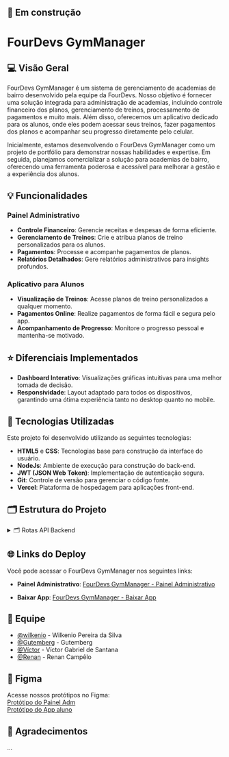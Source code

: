 ## 🚧 Em construção
# FourDevs GymManager

## 💻 Visão Geral
FourDevs GymManager é um sistema de gerenciamento de academias de bairro desenvolvido pela equipe da FourDevs. Nosso objetivo é fornecer uma solução integrada para administração de academias, incluindo controle financeiro dos planos, gerenciamento de treinos, processamento de pagamentos e muito mais. Além disso, oferecemos um aplicativo dedicado para os alunos, onde eles podem acessar seus treinos, fazer pagamentos dos planos e acompanhar seu progresso diretamente pelo celular.

Inicialmente, estamos desenvolvendo o FourDevs GymManager como um projeto de portfólio para demonstrar nossas habilidades e expertise. Em seguida, planejamos comercializar a solução para academias de bairro, oferecendo uma ferramenta poderosa e acessível para melhorar a gestão e a experiência dos alunos.

## 💡 Funcionalidades

### Painel Administrativo
- **Controle Financeiro**: Gerencie receitas e despesas de forma eficiente.
- **Gerenciamento de Treinos**: Crie e atribua planos de treino personalizados para os alunos.
- **Pagamentos**: Processe e acompanhe pagamentos de planos.
- **Relatórios Detalhados**: Gere relatórios administrativos para insights profundos.

### Aplicativo para Alunos
- **Visualização de Treinos**: Acesse planos de treino personalizados a qualquer momento.
- **Pagamentos Online**: Realize pagamentos de forma fácil e segura pelo app.
- **Acompanhamento de Progresso**: Monitore o progresso pessoal e mantenha-se motivado.

## ⭐ Diferenciais Implementados
- **Dashboard Interativo**: Visualizações gráficas intuitivas para uma melhor tomada de decisão.
- **Responsividade**: Layout adaptado para todos os dispositivos, garantindo uma ótima experiência tanto no desktop quanto no mobile.

## 🚀 Tecnologias Utilizadas
Este projeto foi desenvolvido utilizando as seguintes tecnologias:

- **HTML5** e **CSS**: Tecnologias base para construção da interface do usuário.
- **NodeJs**: Ambiente de execução para construção do back-end.
- **JWT (JSON Web Token)**: Implementação de autenticação segura.
- **Git**: Controle de versão para gerenciar o código fonte.
- **Vercel**: Plataforma de hospedagem para aplicações front-end.

## 🗂️ Estrutura do Projeto
<details>
<summary>🗂️ Rotas API Backend</summary>
<br>
A seguir poderá ser encontrado as rotas e seus respectivos endpoints/retornos.

<hr>
<details>
  <summary>Endpoint Dashboard</summary>
    <hr>

| routes | description  
|----------------------|-----------------------------------------------------
| <kbd>GET /dashboard | retorna as informações do dashboard [get details](#get-tasks-user)


<h3 id="post-login">REQUEST GET <kbd>/dashboard</kbd></h3>

**RESPONSE: <kbd>200 Ok</kbd>**

```json
{
	"conteudoJson": {
		"total_alunos": "6",
		"alunos_sem_plano_ativo": "0",
		"aniversariantes": []
	},
	"success": true
}
```
</details>

<hr>
<details>
  <summary>Endpoint Administradores</summary>
       <hr>

| routes | description  
|----------------------|-----------------------------------------------------
| <kbd>POST /adm</kbd> | registrar um novo administrador [post details](#post-user)
| <kbd>GET /adm | retornar todos os administradores [get details](#get-tasks-user)
| <kbd>GET /adm/:id | retornar um administrador específico por id [get details](#get-tasks-user)
| <kbd>PUT /adm/:id</kbd> | atualizar um administrador por id [update details](#put-user)
| <kbd>DELETE /adm/:id</kbd> | deletar um administrador por id [delete details](#delete-user)



<h3 id="post-login">REQUEST POST <kbd>/adm</kbd></h3>


```json
{
	"email": "personal@gmail.com",
	"nome": "Gutemberg",
	"senha": "adm12345",
	"cargo":  "personal",
	"id_academia": 1
}
```

**RESPONSE: <kbd>201 Ok</kbd>**

```json
{
	"conteudoJson": {
		"id_adm": 3,
		"email": "personal@gmail.com",
		"nome": "Gutemberg",
		"cargo": "personal",
		"id_academia": 1,
		"data_criacao": "11/07/2024 00:00:00",
		"data_atualizacao": "11/07/2024 09:24:48"
	},
	"success": true
}
```

<h3 id="post-login">REQUEST GET <kbd>/adm</kbd></h3>

**RESPONSE: <kbd>200 Ok</kbd>**

```json
{
	"conteudoJson": [
		{
			"id_adm": 1,
			"email": "dono@gmail.com",
			"nome": "Wilkenio",
			"cargo": "dono",
			"id_academia": 1,
			"data_criacao": "21/06/2024 21:00:00",
			"data_atualizacao": "22/06/2024 05:56:38"
		},
		{
			"id_adm": 3,
			"email": "recepcionista@gmail.com",
			"nome": "Jessica",
			"cargo": "recepcionista",
			"id_academia": 1,
			"data_criacao": "22/06/2024 21:00:00",
			"data_atualizacao": "25/06/2024 18:21:57"
		},
		{
			"id_adm": 2,
			"email": "personal@gmail.com",
			"nome": "Gutemberg",
			"cargo": "personal",
			"id_academia": 1,
			"data_criacao": "21/06/2024 21:00:00",
			"data_atualizacao": "25/06/2024 18:22:25"
		},
		{
			"id_adm": 9,
			"email": "test@gmail.com",
			"nome": "Jessica",
			"cargo": "personal",
			"id_academia": 1,
			"data_criacao": "27/06/2024 21:00:00",
			"data_atualizacao": "28/06/2024 08:09:34"
		}
	],
	"success": true
}
```

<h3 id="post-login">REQUEST GET BY ID <kbd>/adm/:id</kbd></h3>

**RESPONSE: <kbd>200 Ok</kbd>**

```json
{
	"conteudoJson": {
		"id_adm": 9,
		"email": "test@gmail.com",
		"nome": "Jessica",
		"cargo": "personal",
		"id_academia": 1,
		"data_criacao": "27/06/2024 21:00:00",
		"data_atualizacao": "28/06/2024 08:09:34"
	},
	"success": true
}
```

<h3 id="post-login">REQUEST PUT <kbd>/adm/:id</kbd></h3>


```json
{
	"email": "recepcionista@gmail.com",
	"senha": "adm12345",
	"nome": "Jessica",
	"cargo":  "recepcionista",
	"id_academia": 1
}
```

**RESPONSE: <kbd>200 Ok</kbd>**

```json
{
	"conteudoJson": {
		"id_adm": 3,
		"email": "recepcionista@gmail.com",
		"nome": "Jessica",
		"cargo": "recepcionista",
		"id_academia": 1,
		"data_criacao": "22/06/2024 21:00:00",
		"data_atualizacao": "28/06/2024 09:34:13"
	},
	"success": true
}
```

<h3 id="post-login">REQUEST DELETE <kbd>/adm/:id</kbd></h3>

**RESPONSE: <kbd>200 Ok</kbd>**

```json
{
	"conteudoJson": {
		"id_adm": 2,
		"email": "personal@gmail.com",
		"nome": "Gutemberg",
		"cargo": "personal",
		"id_academia": 1,
		"data_criacao": "22/06/2024 00:00:00",
		"data_atualizacao": "28/06/2024 11:57:16"
	},
	"success": true
}
```
</details>

<hr>
<details>
  <summary>Endpoint Alunos</summary>
      <hr>

| routes | description  
|----------------------|-----------------------------------------------------
| <kbd>POST /student</kbd> | registrar um novo aluno [post details](#post-user)
| <kbd>GET /student | retornar todos os alunos [get details](#get-tasks-user)
| <kbd>GET /student/:id | retornar um aluno específico por id [get details](#get-tasks-user)
| <kbd>PUT /student/:id</kbd> | atualizar um aluno por id [update details](#put-user)
| <kbd>DELETE /student/:id</kbd> | deletar um aluno por id [delete details](#delete-user)



<h3 id="post-login">REQUEST POST <kbd>/student</kbd></h3>


```json
{
	"nome": "finance",
	"email": "testfina22aa22nce@gmail.com",
	"nascimento": "2024-07-09",
	"telefone": "81995924486",
	"endereco": "Nova tiuma",
	"historico": "Vazio",
	"id_academia": 1,
	"id_treino": 19,
	"id_plano": 11
}
```

**RESPONSE: <kbd>201 Ok</kbd>**

```json
{
	"conteudoJson": {
		"id_aluno": 18,
		"nome": "finance",
		"email": "testfina22aa22nce@gmail.com",
		"nascimento": "09/07/2024 00:00:00",
		"telefone": "81995924486",
		"endereco": "Nova tiuma",
		"historico": "Vazio",
		"data_inicio_plano": "18/07/2024 00:00:00",
		"plano_ativo": true,
		"id_academia": 1,
		"id_treino": 19,
		"id_plano": 11,
		"data_criacao": "18/07/2024 00:00:00",
		"data_atualizacao": "18/07/2024 14:23:14"
	},
	"success": true
}
```

<h3 id="post-login">REQUEST GET <kbd>/student</kbd></h3>

**RESPONSE: <kbd>200 Ok</kbd>**

```json
{
	"conteudoJson": [
		{
			"id_aluno": 13,
			"nome": "Show",
			"email": "mario@gmail.com",
			"nascimento": "16/07/2024 00:00:00",
			"telefone": "454545",
			"endereco": "Tiúmaa",
			"historico": "sd",
			"data_inicio_plano": "17/07/2024 00:00:00",
			"plano_ativo": true,
			"id_academia": 1,
			"id_treino": 19,
			"id_plano": 6,
			"data_criacao": "15/07/2024 00:00:00",
			"data_atualizacao": "17/07/2024 12:07:31"
		},
		{
			"id_aluno": 14,
			"nome": "Teste de plano 2",
			"email": "test1e1@gmail.com",
			"nascimento": "18/07/2024 00:00:00",
			"telefone": "81995924486",
			"endereco": "Nova tiuma",
			"historico": "Vazio",
			"data_inicio_plano": "18/07/2024 00:00:00",
			"plano_ativo": true,
			"id_academia": 1,
			"id_treino": 19,
			"id_plano": 6,
			"data_criacao": "17/07/2024 00:00:00",
			"data_atualizacao": "18/07/2024 12:45:32"
		},
		{
			"id_aluno": 15,
			"nome": "finance",
			"email": "testfinance@gmail.com",
			"nascimento": "09/07/2024 00:00:00",
			"telefone": "81995924486",
			"endereco": "Nova tiuma",
			"historico": "Vazio",
			"data_inicio_plano": "18/07/2024 00:00:00",
			"plano_ativo": true,
			"id_academia": 1,
			"id_treino": 19,
			"id_plano": 11,
			"data_criacao": "18/07/2024 00:00:00",
			"data_atualizacao": "18/07/2024 14:20:16"
		},
		{
			"id_aluno": 16,
			"nome": "finance",
			"email": "testfina22nce@gmail.com",
			"nascimento": "09/07/2024 00:00:00",
			"telefone": "81995924486",
			"endereco": "Nova tiuma",
			"historico": "Vazio",
			"data_inicio_plano": "18/07/2024 00:00:00",
			"plano_ativo": true,
			"id_academia": 1,
			"id_treino": 19,
			"id_plano": 11,
			"data_criacao": "18/07/2024 00:00:00",
			"data_atualizacao": "18/07/2024 14:21:31"
		},
		{
			"id_aluno": 17,
			"nome": "finance",
			"email": "testfina2222nce@gmail.com",
			"nascimento": "09/07/2024 00:00:00",
			"telefone": "81995924486",
			"endereco": "Nova tiuma",
			"historico": "Vazio",
			"data_inicio_plano": "18/07/2024 00:00:00",
			"plano_ativo": true,
			"id_academia": 1,
			"id_treino": 19,
			"id_plano": 11,
			"data_criacao": "18/07/2024 00:00:00",
			"data_atualizacao": "18/07/2024 14:22:18"
		},
		{
			"id_aluno": 18,
			"nome": "finance",
			"email": "testfina22aa22nce@gmail.com",
			"nascimento": "09/07/2024 00:00:00",
			"telefone": "81995924486",
			"endereco": "Nova tiuma",
			"historico": "Vazio",
			"data_inicio_plano": "18/07/2024 00:00:00",
			"plano_ativo": true,
			"id_academia": 1,
			"id_treino": 19,
			"id_plano": 11,
			"data_criacao": "18/07/2024 00:00:00",
			"data_atualizacao": "18/07/2024 14:23:14"
		},
		{
			"id_aluno": 6,
			"nome": "Victor",
			"email": "test1ge1d@gmail.com",
			"nascimento": "17/07/2024 00:00:00",
			"telefone": "81995924486",
			"endereco": "Nova tiuma",
			"historico": "Vazio",
			"data_inicio_plano": "17/07/2024 00:00:00",
			"plano_ativo": true,
			"id_academia": 1,
			"id_treino": 19,
			"id_plano": 6,
			"data_criacao": "15/07/2024 00:00:00",
			"data_atualizacao": "17/07/2024 13:05:38"
		},
		{
			"id_aluno": 7,
			"nome": "Gutemberg",
			"email": "teste@gmail.com",
			"nascimento": "01/06/2005 00:00:00",
			"telefone": "81995924486",
			"endereco": "Nova tiuma",
			"historico": "Vazio",
			"data_inicio_plano": "15/07/2024 00:00:00",
			"plano_ativo": true,
			"id_academia": 1,
			"id_treino": 18,
			"id_plano": 6,
			"data_criacao": "15/07/2024 00:00:00",
			"data_atualizacao": "16/07/2024 14:07:02"
		},
		{
			"id_aluno": 10,
			"nome": "Wilkenio",
			"email": "sssss@gmail.com",
			"nascimento": "30/07/2024 00:00:00",
			"telefone": "8197105220",
			"endereco": "Melhor cidade",
			"historico": "sdsds",
			"data_inicio_plano": "15/07/2024 00:00:00",
			"plano_ativo": true,
			"id_academia": 1,
			"id_treino": 19,
			"id_plano": 11,
			"data_criacao": "15/07/2024 00:00:00",
			"data_atualizacao": "18/07/2024 12:36:19"
		}
	],
	"success": true
}
```

<h3 id="post-login">REQUEST GET BY ID <kbd>/student/:id</kbd></h3>

**RESPONSE: <kbd>200 Ok</kbd>**

```json
{
	"conteudoJson": {
		"id_aluno": 2,
		"nome": "Wilkenio",
		"email": "wilkenio123@gmail.com",
		"nascimento": "01/06/2005 00:00:00",
		"telefone": "81995924486",
		"endereco": "Paudalho",
		"historico": "Vazio",
		"id_academia": 1,
		"id_treino": 18,
		"id_plano": 14,
		"data_criacao": "03/07/2024 00:00:00",
		"data_atualizacao": "03/07/2024 20:00:33",
		"data_inicio_plano": "03/07/2024 00:00:00",
		"plano_ativo": false
	},
	"success": true
}
```

<h3 id="post-login">REQUEST PUT <kbd>/student/:id</kbd></h3>


```json
{
	"nome": "teste",
	"email": "test2e@gmail.com",
	"nascimento": "2005-06-01",
	"telefone": "81995924486",
	"endereco": "Nova tiuma",
	"historico": "Vazio",
	"id_academia": 1,
	"id_treino": 18,
	"id_plano": 6
}
```

**RESPONSE: <kbd>200 Ok</kbd>**

```json
{
	"conteudoJson": {
		"id_aluno": 18,
		"nome": "teste",
		"email": "test2e@gmail.com",
		"nascimento": "01/06/2005 00:00:00",
		"telefone": "81995924486",
		"endereco": "Nova tiuma",
		"historico": "Vazio",
		"data_inicio_plano": "18/07/2024 00:00:00",
		"plano_ativo": true,
		"id_academia": 1,
		"id_treino": 18,
		"id_plano": 6,
		"data_criacao": "18/07/2024 00:00:00",
		"data_atualizacao": "18/07/2024 14:24:38"
	},
	"success": true
}
```

<h3 id="post-login">REQUEST DELETE <kbd>/student/:id</kbd></h3>

**RESPONSE: <kbd>200 Ok</kbd>**

```json
{
	"conteudoJson": {
		"id_aluno": 18,
		"nome": "teste",
		"email": "test2e@gmail.com",
		"nascimento": "01/06/2005 00:00:00",
		"telefone": "81995924486",
		"endereco": "Nova tiuma",
		"historico": "Vazio",
		"data_inicio_plano": "18/07/2024 00:00:00",
		"plano_ativo": true,
		"id_academia": 1,
		"id_treino": 18,
		"id_plano": 6,
		"data_criacao": "18/07/2024 00:00:00",
		"data_atualizacao": "18/07/2024 14:24:38"
	},
	"success": true
}
```
</details>

<hr>
<details>
  <summary>Endpoint Planos</summary>
<hr>

| routes | description  
|----------------------|-----------------------------------------------------
| <kbd>POST /plan</kbd> | registrar um novo plano [post details](#post-user)
| <kbd>GET /plan | retornar todos os planos [get details](#get-tasks-user)
| <kbd>GET /plan/:id | retornar um plano específico por id [get details](#get-tasks-user)
| <kbd>PUT /plan/:id</kbd> | atualizar um plano por id [update details](#put-user)
| <kbd>DELETE /plan/:id</kbd> | deletar um plano por id [delete details](#delete-user)



<h3 id="post-login">REQUEST POST <kbd>/plan</kbd></h3>


```json
  {
	"tipo": "teste",
	"valor": 69.90,
	"dias_validade": 1,
	"id_academia": 1
  }
```

**RESPONSE: <kbd>201 Ok</kbd>**

```json
{
	"conteudoJson": {
		"id_plano": 3,
		"tipo": "teste",
		"valor": 69.9,
		"id_academia": 1,
		"dias_validade": 1,
		"data_criacao": "08/07/2024 21:00:00",
		"data_atualizacao": "09/07/2024 16:15:38"
	},
	"success": true
}
```

<h3 id="post-login">REQUEST GET <kbd>/plan</kbd></h3>

**RESPONSE: <kbd>200 Ok</kbd>**

```json
{
	"conteudoJson": [
		{
			"id_plano": 6,
			"tipo": "Plano Mensal",
			"valor": 70,
			"id_academia": 1,
			"dias_validade": 30,
			"data_criacao": "11/07/2024 00:00:00",
			"data_atualizacao": "13/07/2024 18:49:58",
			"quantidade_alunos": "4"
		},
		{
			"id_plano": 11,
			"tipo": "trimestral 2",
			"valor": 70,
			"id_academia": 1,
			"dias_validade": 90,
			"data_criacao": "13/07/2024 00:00:00",
			"data_atualizacao": "13/07/2024 20:19:03",
			"quantidade_alunos": "1"
		}
	],
	"success": true
}
```

<h3 id="post-login">REQUEST GET BY ID <kbd>/plan/:id</kbd></h3>

**RESPONSE: <kbd>200 Ok</kbd>**

```json
{
	"conteudoJson": {
		"id_plano": 11,
		"tipo": "trimestral 2",
		"valor": 70,
		"id_academia": 1,
		"dias_validade": 90,
		"data_criacao": "13/07/2024 00:00:00",
		"data_atualizacao": "19/07/2024 13:31:36"
	},
	"success": true
}
```

<h3 id="post-login">REQUEST PUT <kbd>/plan/:id</kbd></h3>


```json
  {
	"tipo": "trimestral",
	"valor": 189.90,
	"id_academia": 1,
	"dias_validade": 90
 }
```

**RESPONSE: <kbd>200 Ok</kbd>**

```json
{
	"conteudoJson": {
		"id_plano": 11,
		"tipo": "trimestral",
		"valor": 189.9,
		"id_academia": 1,
		"dias_validade": 90,
		"data_criacao": "13/07/2024 00:00:00",
		"data_atualizacao": "20/07/2024 14:08:10"
	},
	"success": true
}
```

<h3 id="post-login">REQUEST DELETE <kbd>/plan/:id</kbd></h3>

**RESPONSE: <kbd>200 Ok</kbd>**

```json
{
	"conteudoJson": {
		"id_plano": 11,
		"tipo": "trimestral",
		"valor": 189.9,
		"id_academia": 1,
		"dias_validade": 90,
		"data_criacao": "13/07/2024 00:00:00",
		"data_atualizacao": "20/07/2024 14:08:10"
	},
	"success": true
}
```

</details>

<hr>
<details>
  <summary>Endpoint Avisos</summary>
    <hr>

| routes | description  
|----------------------|-----------------------------------------------------
| <kbd>POST /notice</kbd> | registrar um novo aviso [post details](#post-user)
| <kbd>GET /notice | retornar todos os avisos [get details](#get-tasks-user)
| <kbd>GET /notice/:id | retornar um aviso específico por id [get details](#get-tasks-user)
| <kbd>PUT /notice/:id</kbd> | atualizar um aviso por id [update details](#put-user)
| <kbd>DELETE /notice/:id</kbd> | deletar um aviso por id [delete details](#delete-user)



<h3 id="post-login">REQUEST POST <kbd>/notice</kbd></h3>


```json
{
	"titulo": "Carnaval 8",
	"descricao": "Funcionamento das 9:00 as 11:30",
	"data_expiracao": "2024-06-22T12:03:30",
	"id_academia": 1
}
```

**RESPONSE: <kbd>201 Ok</kbd>**

```json
{
	"conteudoJson": {
		"id_aviso": 60,
		"titulo": "Carnaval 8",
		"descricao": "Funcionamento das 9:00 as 11:30",
		"id_academia": 1,
		"data_criacao": "23/06/2024 00:00:00",
		"data_atualizacao": "23/06/2024 10:11:53",
		"data_expiracao": "22/06/2024 12:03:30"
	},
	"success": true
}
```

<h3 id="post-login">REQUEST GET <kbd>/notice</kbd></h3>

**RESPONSE: <kbd>200 Ok</kbd>**

```json
{
	"conteudoJson": [
		{
			"id_aviso": 7,
			"titulo": "Promoção no plano Trimestral !",
			"descricao": "Testd",
			"id_academia": 1,
			"gif_url": null,
			"data_criacao": "14/07/2024 00:00:00",
			"data_atualizacao": "20/07/2024 13:24:34",
			"data_expiracao": "14/07/2024 21:01:22"
		},
		{
			"id_aviso": 6,
			"titulo": "Carnaval na Soares FIT",
			"descricao": "Acompanhe conosco a semana de carnaval com eventos especiais",
			"id_academia": 1,
			"gif_url": null,
			"data_criacao": "13/07/2024 00:00:00",
			"data_atualizacao": "20/07/2024 13:26:19",
			"data_expiracao": "16/07/2024 18:46:35"
		},
		{
			"id_aviso": 10,
			"titulo": "Teste de exclusão",
			"descricao": "será que vai sumir ?",
			"id_academia": 1,
			"gif_url": null,
			"data_criacao": "20/07/2024 00:00:00",
			"data_atualizacao": "20/07/2024 13:29:24",
			"data_expiracao": "21/07/2024 13:23:45"
		}
	],
	"success": true
}
```

<h3 id="post-login">REQUEST GET BY ID <kbd>/notice/:id</kbd></h3>

**RESPONSE: <kbd>200 Ok</kbd>**

```json
{
	"conteudoJson": {
		"id_aviso": 7,
		"titulo": "Promoção no plano Trimestral !",
		"descricao": "Testd",
		"id_academia": 1,
		"gif_url": null,
		"data_criacao": "14/07/2024 00:00:00",
		"data_atualizacao": "20/07/2024 13:24:34",
		"data_expiracao": "14/07/2024 21:01:22"
	},
	"success": true
}
```

<h3 id="post-login">REQUEST PUT <kbd>/notice/:id</kbd></h3>


```json
{
	"titulo": "Carnaval São joão",
	"descricao": "Funcionamento das 9:00 as 11:30",
	"data_expiracao": "2024-06-22T12:03:30",
	"id_academia": 1
}
```

**RESPONSE: <kbd>200 Ok</kbd>**

```json
{
	"conteudoJson": {
		"id_aviso": 58,
		"titulo": "Carnaval São joão",
		"descricao": "Funcionamento das 9:00 as 11:30",
		"id_academia": 1,
		"data_criacao": "22/06/2024 00:00:00",
		"data_atualizacao": "22/06/2024 12:18:15",
		"data_expiracao": "22/06/2024 12:03:30"
	},
	"success": true
}
```

<h3 id="post-login">REQUEST DELETE <kbd>/notice/:id</kbd></h3>

**RESPONSE: <kbd>200 Ok</kbd>**

```json
{
	"conteudoJson": {
		"id_aviso": 57,
		"titulo": "Carnaval 8",
		"descricao": "Funcionamento das 9:00 as 11:30",
		"id_academia": 1,
		"data_criacao": "22/06/2024 00:00:00",
		"data_atualizacao": "22/06/2024 12:16:30",
		"data_expiracao": "22/06/2024 12:03:30"
	},
	"success": true
}
```
</details>

<hr>
<details>
  <summary>Endpoint Exercícios</summary>
  <hr>

| routes | description  
|----------------------|-----------------------------------------------------
| <kbd>POST /exercise</kbd> | registrar um novo exercício [post details](#post-user)
| <kbd>GET /exercise | retornar todos os exercícios [get details](#get-tasks-user)
| <kbd>GET /exercise/:id | retornar um exercício específico por id [get details](#get-tasks-user)
| <kbd>PUT /exercise/:id</kbd> | atualizar um exercício por id [update details](#put-user)
| <kbd>DELETE /exercise/:id</kbd> | deletar um exercício por id [delete details](#delete-user)



<h3 id="post-login">REQUEST POST <kbd>/exercise</kbd></h3>


```json
  {
	"nome": "dd22ddd",
	"descricao": "dd 222ombro",
	"id_administrador": "2",
	"gif_url": "/imagens/ombro.jpg"
 }
```

**RESPONSE: <kbd>201 Ok</kbd>**

```json
{
	"conteudoJson": {
		"id_exercicio": 13,
		"nome": "dd22ddd",
		"descricao": "dd 222ombro",
		"id_administrador": 2,
		"gif_url": "/imagens/ombro.jpg",
		"data_criacao": "10/07/2024 00:00:00",
		"data_atualizacao": "10/07/2024 17:24:10"
	},
	"success": true
}
```

<h3 id="post-login">REQUEST GET <kbd>/exercise</kbd></h3>

**RESPONSE: <kbd>200 Ok</kbd>**

```json
{
	"conteudoJson": [
		{
			"id_exercicio": 9,
			"nome": "Extensora",
			"descricao": "Treino de perna",
			"id_administrador": 2,
			"gif_url": "/imagens/extensora.jpg",
			"data_criacao": "10/07/2024 00:00:00",
			"data_atualizacao": "10/07/2024 17:19:12"
		},
		{
			"id_exercicio": 10,
			"nome": "Ombro",
			"descricao": "Treino de ombro",
			"id_administrador": 2,
			"gif_url": "/imagens/ombro.jpg",
			"data_criacao": "10/07/2024 00:00:00",
			"data_atualizacao": "10/07/2024 17:20:11"
		},
		{
			"id_exercicio": 12,
			"nome": "ddd",
			"descricao": "dd ombro",
			"id_administrador": 2,
			"gif_url": "/imagens/ombro.jpg",
			"data_criacao": "10/07/2024 00:00:00",
			"data_atualizacao": "10/07/2024 17:23:01"
		}
	],
	"success": true
}
```

<h3 id="post-login">REQUEST GET BY ID <kbd>/exercise/:id</kbd></h3>

**RESPONSE: <kbd>200 Ok</kbd>**

```json
{
	"conteudoJson": {
		"id_exercicio": 3,
		"nome": "Extensora",
		"descricao": "Treino de Perna",
		"id_administrador": 1,
		"gif_url": "https://media.tenor.com/bqKtsSuqilQAAAAM/gym.gif",
		"data_criacao": "08/07/2024 00:00:00",
		"data_atualizacao": "18/07/2024 21:39:52"
	},
	"success": true
}
```

<h3 id="post-login">REQUEST PUT <kbd>/exercise/:id</kbd></h3>


```json
{
	"nome": "Extensora",
	"descricao": "Treino de Perna",
	"id_administrador": 1,
	"gif_url": "https://media.tenor.com/bqKtsSuqilQAAAAM/gym.gif"
}
```

**RESPONSE: <kbd>200 Ok</kbd>**

```json
{
	"conteudoJson": {
		"id_exercicio": 3,
		"nome": "Extensora",
		"descricao": "Treino de Perna",
		"id_administrador": 1,
		"gif_url": "https://media.tenor.com/bqKtsSuqilQAAAAM/gym.gif",
		"data_criacao": "08/07/2024 00:00:00",
		"data_atualizacao": "20/07/2024 14:19:42"
	},
	"success": true
}
```

<h3 id="post-login">REQUEST DELETE <kbd>/exercise/:id</kbd></h3>

**RESPONSE: <kbd>200 Ok</kbd>**

```json
{
	"conteudoJson": {
		"id_exercicio": 12,
		"nome": "ddd",
		"descricao": "dd ombro",
		"id_administrador": 2,
		"gif_url": "/imagens/ombro.jpg",
		"data_criacao": "10/07/2024 00:00:00",
		"data_atualizacao": "10/07/2024 17:23:01"
	},
	"success": true
}
```

</details>

<hr>
<details>
  <summary>Endpoint Treinos</summary>
         <hr>

| routes | description  
|----------------------|-----------------------------------------------------
| <kbd>POST /training</kbd> | registrar um novo treino [post details](#post-user)
| <kbd>GET /training | retornar todos os treinos [get details](#get-tasks-user)
| <kbd>GET /training/:id | retornar um treino específico por id [get details](#get-tasks-user)
| <kbd>PUT /training/:id</kbd> | atualizar um treino por id [update details](#put-user)
| <kbd>DELETE /training/:id</kbd> | deletar um treino por id [delete details](#delete-user)



<h3 id="post-login">REQUEST POST <kbd>/training</kbd></h3>


```json
{
  "nome": "Treino 8",
  "descricao": "Treino de braço",
  "id_administrador": 1,
  "dias": [
    {
      "id_dia": 1,
      "exercicios": [
        { "id_exercicio": 1, "repeticoes": 10, "series": 3 },
        { "id_exercicio": 2, "repeticoes": 12, "series": 4 },
        { "id_exercicio": 3, "repeticoes": 8, "series": 3 }
      ]
    },
    {
      "id_dia": 2,
      "exercicios": [
        { "id_exercicio": 9, "repeticoes": 15, "series": 3 },
        { "id_exercicio": 2, "repeticoes": 12, "series": 4 },
        { "id_exercicio": 3, "repeticoes": 10, "series": 3 }
      ]
    }
  ]
}

```

**RESPONSE: <kbd>201 Ok</kbd>**

```json
{
	"conteudoJson": {
		"treino": {
			"id_treino": 13,
			"nome": "Treino 8",
			"descricao": "Treino de braço",
			"id_administrador": 1,
			"data_criacao": "29/06/2024 21:00:00",
			"data_atualizacao": "30/06/2024 04:20:15"
		},
		"dias": [
			{
				"id_dia": 1,
				"exercicios": [
					{
						"id_exercicio": 1,
						"repeticoes": 10,
						"series": 3
					},
					{
						"id_exercicio": 2,
						"repeticoes": 12,
						"series": 4
					},
					{
						"id_exercicio": 3,
						"repeticoes": 8,
						"series": 3
					}
				]
			},
			{
				"id_dia": 2,
				"exercicios": [
					{
						"id_exercicio": 9,
						"repeticoes": 15,
						"series": 3
					},
					{
						"id_exercicio": 2,
						"repeticoes": 12,
						"series": 4
					},
					{
						"id_exercicio": 3,
						"repeticoes": 10,
						"series": 3
					}
				]
			}
		]
	},
	"success": true
}
```

<h3 id="post-login">REQUEST GET <kbd>/training</kbd></h3>

**RESPONSE: <kbd>200 Ok</kbd>**

```json
{
	"conteudoJson": [
		{
			"id_treino": 19,
			"nome": "Treino guto",
			"descricao": "Treino de braço",
			"id_administrador": 1,
			"data_criacao": "11/07/2024 00:00:00",
			"data_atualizacao": "12/07/2024 08:12:06"
		},
		{
			"id_treino": 20,
			"nome": "Treino teste 2",
			"descricao": "df",
			"id_administrador": 1,
			"data_criacao": "12/07/2024 00:00:00",
			"data_atualizacao": "12/07/2024 08:15:30"
		},
		{
			"id_treino": 18,
			"nome": "Treino teste",
			"descricao": "df",
			"id_administrador": 1,
			"data_criacao": "11/07/2024 00:00:00",
			"data_atualizacao": "12/07/2024 20:22:14"
		}
	],
	"success": true
}
```

<h3 id="post-login">REQUEST GET BY ID <kbd>/training/:id</kbd></h3>

**RESPONSE: <kbd>200 Ok</kbd>**

```json
{
	"conteudoJson": {
		"treino": {
			"id_treino": 19,
			"nome": "Treino guto",
			"descricao": "Treino de braço",
			"id_administrador": 1,
			"data_criacao": "2024-07-11T00:00:00.000Z",
			"data_atualizacao": "2024-07-12T11:12:06.226Z"
		},
		"dias": [
			{
				"id_dia": 1,
				"dia_nome": "Dia 1",
				"exercicios": [
					{
						"id_exercicio": 1,
						"exercicio_nome": "Barra Fixa",
						"gif_url": "https://www.hipertrofia.org/blog/wp-content/uploads/2023/08/barra-fixa-negativa.gif",
						"repeticoes": 10,
						"series": 3
					},
					{
						"id_exercicio": 3,
						"exercicio_nome": "Extensora",
						"gif_url": "https://media.tenor.com/bqKtsSuqilQAAAAM/gym.gif",
						"repeticoes": 50,
						"series": 3
					},
					{
						"id_exercicio": 2,
						"exercicio_nome": "Abdominal Supra",
						"gif_url": "https://www.mundoboaforma.com.br/wp-content/uploads/2023/02/47271301-abdominal-supra.gif",
						"repeticoes": 12,
						"series": 4
					}
				]
			},
			{
				"id_dia": 2,
				"dia_nome": "Dia 2",
				"exercicios": [
					{
						"id_exercicio": 1,
						"exercicio_nome": "Barra Fixa",
						"gif_url": "https://www.hipertrofia.org/blog/wp-content/uploads/2023/08/barra-fixa-negativa.gif",
						"repeticoes": 15,
						"series": 3
					},
					{
						"id_exercicio": 3,
						"exercicio_nome": "Extensora",
						"gif_url": "https://media.tenor.com/bqKtsSuqilQAAAAM/gym.gif",
						"repeticoes": 12,
						"series": 3
					},
					{
						"id_exercicio": 2,
						"exercicio_nome": "Abdominal Supra",
						"gif_url": "https://www.mundoboaforma.com.br/wp-content/uploads/2023/02/47271301-abdominal-supra.gif",
						"repeticoes": 12,
						"series": 4
					},
					{
						"id_exercicio": 4,
						"exercicio_nome": "Supino Reto",
						"gif_url": "https://www.hipertrofia.org/blog/wp-content/uploads/2023/09/smith-bench-press.gif",
						"repeticoes": 105,
						"series": 3
					}
				]
			},
			{
				"id_dia": 3,
				"dia_nome": "Dia 3",
				"exercicios": [
					{
						"id_exercicio": 3,
						"exercicio_nome": "Extensora",
						"gif_url": "https://media.tenor.com/bqKtsSuqilQAAAAM/gym.gif",
						"repeticoes": 12,
						"series": 3
					},
					{
						"id_exercicio": 2,
						"exercicio_nome": "Abdominal Supra",
						"gif_url": "https://www.mundoboaforma.com.br/wp-content/uploads/2023/02/47271301-abdominal-supra.gif",
						"repeticoes": 12,
						"series": 3
					}
				]
			}
		]
	},
	"success": true
}
```

<h3 id="post-login">REQUEST PUT <kbd>/training/:id</kbd></h3>


```json
{
  "nome": "Treino 4",
  "descricao": "Treino de braço",
  "id_administrador": 1,
  "dias": [
    {
      "id_dia": 1,
      "exercicios": [
        { "id_exercicio": 1, "repeticoes": 10, "series": 3 },
        { "id_exercicio": 2, "repeticoes": 12, "series": 4 },
        { "id_exercicio": 3, "repeticoes": 50, "series": 3 }
      ]
    },
    {
      "id_dia": 2,
      "exercicios": [
        { "id_exercicio": 1, "repeticoes": 15, "series": 3 },
        { "id_exercicio": 2, "repeticoes": 12, "series": 4 },
        { "id_exercicio": 3, "repeticoes": 100, "series": 3 }
      ]
    }
  ]
}

```

**RESPONSE: <kbd>200 Ok</kbd>**

```json
{
	"conteudoJson": {
		"treino": {
			"id_treino": 8,
			"nome": "Treino 4",
			"descricao": "Treino de braço",
			"id_administrador": 1,
			"data_criacao": "23/06/2024 00:00:00",
			"data_atualizacao": "23/06/2024 14:37:55"
		},
		"dias": [
			{
				"id_dia": 1,
				"dia_nome": "Dia 1",
				"exercicios": [
					{
						"id_exercicio": 2,
						"exercicio_nome": "Legpress",
						"repeticoes": 12,
						"series": 4
					},
					{
						"id_exercicio": 1,
						"exercicio_nome": "Remador",
						"repeticoes": 10,
						"series": 3
					},
					{
						"id_exercicio": 3,
						"exercicio_nome": "Abdominal",
						"repeticoes": 50,
						"series": 3
					}
				]
			},
			{
				"id_dia": 2,
				"dia_nome": "Dia 2",
				"exercicios": [
					{
						"id_exercicio": 2,
						"exercicio_nome": "Legpress",
						"repeticoes": 12,
						"series": 4
					},
					{
						"id_exercicio": 1,
						"exercicio_nome": "Remador",
						"repeticoes": 15,
						"series": 3
					},
					{
						"id_exercicio": 3,
						"exercicio_nome": "Abdominal",
						"repeticoes": 100,
						"series": 3
					}
				]
			}
		]
	},
	"success": true
}
```

<h3 id="post-login">REQUEST DELETE <kbd>/training/:id</kbd></h3>

**RESPONSE: <kbd>200 Ok</kbd>**

```json
{
	"conteudoJson": {
		"id_treino": 21,
		"nome": "Treino 8tsdsds",
		"descricao": "Treino de braço",
		"id_administrador": 1,
		"data_criacao": "20/07/2024 00:00:00",
		"data_atualizacao": "20/07/2024 14:58:37"
	},
	"success": true
}
```
</details>

<hr>
<details>
  <summary>Endpoint Academias</summary>
    <hr>

| routes | description  
|----------------------|-----------------------------------------------------
| <kbd>POST /gym</kbd> | registrar uma nova academia [post details](#post-user)
| <kbd>GET /gym | retornar todas as academias [get details](#get-tasks-user)
| <kbd>GET /gym/:id | retornar uma academia específico por id [get details](#get-tasks-user)
| <kbd>PUT /gym/:id</kbd> | atualizar uma academia por id [update details](#put-user)
| <kbd>DELETE /gym/:id</kbd> | deletar uma academia por id [delete details](#delete-user)



<h3 id="post-login">REQUEST POST <kbd>/gym</kbd></h3>


```json
{
	"nome": "Soares FIT",
	"endereco": "Paudalho"
}
```

**RESPONSE: <kbd>201 Ok</kbd>**

```json
{
	"conteudoJson": {
		"id_academia": 2,
		"nome": "Academia X",
		"endereco": "Paudalho",
		"data_criacao": "2024-07-20T00:00:00.000Z",
		"data_atualizacao": "2024-07-20T17:33:25.606Z"
	},
	"success": true
}
```

<h3 id="post-login">REQUEST GET <kbd>/gym</kbd></h3>

**RESPONSE: <kbd>200 Ok</kbd>**

```json
{
	"conteudoJson": [
		{
			"id_academia": 1,
			"nome": "Soares FIT",
			"endereco": "Paudalho",
			"data_criacao": "2024-07-08T00:00:00.000Z",
			"data_atualizacao": "2024-07-08T17:44:38.795Z"
		},
		{
			"id_academia": 2,
			"nome": "Academia X",
			"endereco": "Paudalho",
			"data_criacao": "2024-07-20T00:00:00.000Z",
			"data_atualizacao": "2024-07-20T17:33:25.606Z"
		}
	],
	"success": true
}
```

<h3 id="post-login">REQUEST GET BY ID <kbd>/gym/:id</kbd></h3>

**RESPONSE: <kbd>200 Ok</kbd>**

```json
{
	"conteudoJson": [
		{
			"id_academia": 2,
			"nome": "Academia X",
			"endereco": "Paudalho",
			"data_criacao": "2024-07-20T00:00:00.000Z",
			"data_atualizacao": "2024-07-20T17:33:25.606Z"
		}
	],
	"success": true
}
```

<h3 id="post-login">REQUEST PUT <kbd>/gym/:id</kbd></h3>


```json
{
	"nome": "Soares Fit",
	"endereco": "Paudalho"
}
```

**RESPONSE: <kbd>200 Ok</kbd>**

```json
{
	"conteudoJson": {
		"id_academia": 1,
		"nome": "Soares Fit",
		"endereco": "Paudalho"
	},
	"success": true
}
```

<h3 id="post-login">REQUEST DELETE <kbd>/gym/:id</kbd></h3>

**RESPONSE: <kbd>200 Ok</kbd>**

```json
{
	"conteudoJson": [
		{
			"id_academia": 3,
			"nome": "olaa",
			"endereco": "ola"
		}
	],
	"success": true
}
```
</details>

<hr>
<details>
  <summary>Endpoint Avaliações</summary>
     <hr>

| routes | description  
|----------------------|-----------------------------------------------------
| <kbd>POST /evaluation</kbd> | registrar uma nova avaliação [post details](#post-user)
| <kbd>GET /evaluation | retornar todas as avaliações [get details](#get-tasks-user)
| <kbd>GET /evaluation/:id | retornar uma avaliação específica por id [get details](#get-tasks-user)
| <kbd>PUT /evaluation/:id</kbd> | atualizar uma avaliação por id [update details](#put-user)
| <kbd>DELETE /evaluation/:id</kbd> | deletar uma avaliação por id [delete details](#delete-user)



<h3 id="post-login">REQUEST POST <kbd>/evaluation</kbd></h3>


```json
{
  "braco_direito_contraido": 35.5,
  "braco_direito_relaxado": 32.0,
  "braco_esquerdo_contraido": 34.8,
  "braco_esquerdo_relaxado": 31.5,
  "agua_corporal": 60.2,
  "torax": 100.5,
  "altura": 175,
  "peso": 70.5,
  "gordura_visceral": 10,
  "massa_ossea": 3.5,
  "cintura": 80,
  "abdomen": 85,
  "quadril": 95,
  "coxa_direita": 60,
  "coxa_esquerda": 59.5,
  "antebraco_direito": 28,
  "panturrilha_direita": 40,
  "panturrilha_esquerda": 39.5,
  "antebraco_esquerdo": 27.5,
	"obj": "Emagrecer",
	"idadeMeta": 189.0,
	"rcq": 57.0,
	"tmb": 17,
  "id_administrador": 1,
  "id_aluno": 7
}
```

**RESPONSE: <kbd>201 Ok</kbd>**

```json
{
	"conteudoJson": {
		"id_avaliacao": 3,
		"braco_direito_contraido": 35.5,
		"braco_direito_relaxado": 32,
		"braco_esquerdo_contraido": 34.8,
		"braco_esquerdo_relaxado": 31.5,
		"agua_corporal": 60.2,
		"torax": 100.5,
		"altura": 175,
		"peso": 70.5,
		"gordura_visceral": 10,
		"massa_ossea": 3.5,
		"cintura": 80,
		"abdomen": 85,
		"quadril": 95,
		"coxa_esquerda": 59.5,
		"coxa_direita": 60,
		"antebraco_direito": 28,
		"panturrilha_esquerda": 39.5,
		"panturrilha_direita": 40,
		"antebraco_esquerdo": 27.5,
		"id_administrador": 1,
		"id_aluno": 7,
		"data_criacao": "24/06/2024 00:00:00",
		"data_atualizacao": "24/06/2024 13:16:34"
	},
	"success": true
}
```

<h3 id="post-login">REQUEST GET <kbd>/evaluation</kbd></h3>

**RESPONSE: <kbd>200 Ok</kbd>**

```json
{
	"conteudoJson": [
		{
			"id_avaliacao": 2,
			"braco_direito_contraido": 35.5,
			"braco_direito_relaxado": 32,
			"braco_esquerdo_contraido": 34.8,
			"braco_esquerdo_relaxado": 31.5,
			"agua_corporal": 60.2,
			"torax": 100.5,
			"altura": 175,
			"peso": 70.5,
			"gordura_visceral": 10,
			"massa_ossea": 3.5,
			"cintura": 80,
			"abdomen": 85,
			"quadril": 95,
			"coxa_esquerda": 59.5,
			"coxa_direita": 60,
			"antebraco_direito": 28,
			"panturrilha_esquerda": 39.5,
			"panturrilha_direita": 40,
			"antebraco_esquerdo": 27.5,
			"id_administrador": 1,
			"id_aluno": 7,
			"data_criacao": "16/07/2024 00:00:00",
			"data_atualizacao": "16/07/2024 20:06:36",
			"obj": "Emagrecer",
			"idademeta": 189,
			"rcq": 57,
			"tmb": 17
		}
	],
	"success": true
}
```

<h3 id="post-login">REQUEST GET BY ID <kbd>/evaluation/:id</kbd></h3>

**RESPONSE: <kbd>200 Ok</kbd>**

```json
{
	"conteudoJson": {
		"id_avaliacao": 2,
		"braco_direito_contraido": 35.5,
		"braco_direito_relaxado": 32,
		"braco_esquerdo_contraido": 34.8,
		"braco_esquerdo_relaxado": 31.5,
		"agua_corporal": 60.2,
		"torax": 100.5,
		"altura": 175,
		"peso": 70.5,
		"gordura_visceral": 10,
		"massa_ossea": 3.5,
		"cintura": 80,
		"abdomen": 85,
		"quadril": 95,
		"coxa_esquerda": 59.5,
		"coxa_direita": 60,
		"antebraco_direito": 28,
		"panturrilha_esquerda": 39.5,
		"panturrilha_direita": 40,
		"antebraco_esquerdo": 27.5,
		"id_administrador": 1,
		"id_aluno": 7,
		"data_criacao": "24/06/2024 00:00:00",
		"data_atualizacao": "24/06/2024 13:10:51"
	},
	"success": true
}
```

<h3 id="post-login">REQUEST PUT <kbd>/evaluation/:id</kbd></h3>


```json
{
  "braco_direito_contraido": 35.5,
  "braco_direito_relaxado": 32.0,
  "braco_esquerdo_contraido": 34.8,
  "braco_esquerdo_relaxado": 31.5,
  "agua_corporal": 60.2,
  "torax": 100.5,
  "altura": 175,
  "peso": 70.5,
  "gordura_visceral": 10,
  "massa_ossea": 3.5,
  "cintura": 80,
  "abdomen": 85,
  "quadril": 95,
  "coxa_direita": 60,
  "coxa_esquerda": 59.5,
  "antebraco_direito": 28,
  "panturrilha_direita": 40,
  "panturrilha_esquerda": 39.5,
  "antebraco_esquerdo": 27.5,
	"obj": "Emagrecer",
	"idademeta": 189.0,
	"rcq": 57.0,
	"tmb": 17,
  "id_administrador": 1,
  "id_aluno": 7
}
```

**RESPONSE: <kbd>200 Ok</kbd>**

```json
{
	"conteudoJson": {
		"id_avaliacao": 2,
		"braco_direito_contraido": 35.5,
		"braco_direito_relaxado": 32,
		"braco_esquerdo_contraido": 34.8,
		"braco_esquerdo_relaxado": 31.5,
		"agua_corporal": 60.2,
		"torax": 100.5,
		"altura": 175,
		"peso": 70.5,
		"gordura_visceral": 10,
		"massa_ossea": 3.5,
		"cintura": 80,
		"abdomen": 85,
		"quadril": 95,
		"coxa_esquerda": 59.5,
		"coxa_direita": 60,
		"antebraco_direito": 28,
		"panturrilha_esquerda": 39.5,
		"panturrilha_direita": 40,
		"antebraco_esquerdo": 27.5,
		"id_administrador": 1,
		"id_aluno": 7,
		"data_criacao": "16/07/2024 00:00:00",
		"data_atualizacao": "16/07/2024 20:06:36",
		"obj": "Emagrecer",
		"idademeta": 189,
		"rcq": 57,
		"tmb": 17
	},
	"success": true
}
```

<h3 id="post-login">REQUEST DELETE <kbd>/evaluation/:id</kbd></h3>

**RESPONSE: <kbd>200 Ok</kbd>**

```json
{
	"conteudoJson": {
		"id_avaliacao": 3,
		"braco_direito_contraido": 35.5,
		"braco_direito_relaxado": 32,
		"braco_esquerdo_contraido": 34.8,
		"braco_esquerdo_relaxado": 31.5,
		"agua_corporal": 60.2,
		"torax": 100.5,
		"altura": 175,
		"peso": 70.5,
		"gordura_visceral": 10,
		"massa_ossea": 3.5,
		"cintura": 80,
		"abdomen": 85,
		"quadril": 95,
		"coxa_esquerda": 59.5,
		"coxa_direita": 60,
		"antebraco_direito": 28,
		"panturrilha_esquerda": 39.5,
		"panturrilha_direita": 40,
		"antebraco_esquerdo": 27.5,
		"id_administrador": 1,
		"id_aluno": 7,
		"data_criacao": "24/06/2024 00:00:00",
		"data_atualizacao": "24/06/2024 13:16:34"
	},
	"success": true
}
```
</details>

<hr>
<details>
  <summary>Endpoint Finanças</summary>
      <hr>

| routes | description  
|----------------------|-----------------------------------------------------
| <kbd>GET /finance | retorna as informações do finanças [get details](#get-tasks-user)


<h3 id="post-login">REQUEST GET <kbd>/finance</kbd></h3>

**RESPONSE: <kbd>200 Ok</kbd>**

```json
{
	"conteudoJson": [
		{
			"id_financa": 3,
			"data_ocorrida": "18/07/2024",
			"item": "trimestral 2",
			"cliente": "finance",
			"valor_pago": "70.00"
		},
		{
			"id_financa": 4,
			"data_ocorrida": "18/07/2024",
			"item": "Plano Mensal",
			"cliente": "finance",
			"valor_pago": "70.00"
		},
		{
			"id_financa": 5,
			"data_ocorrida": "19/07/2024",
			"item": "Plano Mensal",
			"cliente": "Teste de plano 2",
			"valor_pago": "70.00"
		},
		{
			"id_financa": 6,
			"data_ocorrida": "19/07/2024",
			"item": "Plano Mensal",
			"cliente": "Show",
			"valor_pago": "70.00"
		},
		{
			"id_financa": 7,
			"data_ocorrida": "19/07/2024",
			"item": "trimestral 2",
			"cliente": "finance",
			"valor_pago": "70.00"
		},
		{
			"id_financa": 8,
			"data_ocorrida": "19/07/2024",
			"item": "trimestral 2",
			"cliente": "finance",
			"valor_pago": "70.00"
		},
		{
			"id_financa": 9,
			"data_ocorrida": "19/07/2024",
			"item": "trimestral 2",
			"cliente": "finance",
			"valor_pago": "70.00"
		},
		{
			"id_financa": 10,
			"data_ocorrida": "19/07/2024",
			"item": "trimestral 2",
			"cliente": "finance",
			"valor_pago": "70.00"
		},
		{
			"id_financa": 11,
			"data_ocorrida": "20/07/2024",
			"item": "trimestral 2",
			"cliente": "finance",
			"valor_pago": "70.00"
		},
		{
			"id_financa": 12,
			"data_ocorrida": "20/07/2024",
			"item": "Plano Mensal",
			"cliente": "Victor",
			"valor_pago": "70.00"
		},
		{
			"id_financa": 13,
			"data_ocorrida": "20/07/2024",
			"item": "trimestral",
			"cliente": "Victor",
			"valor_pago": "189.90"
		}
	],
	"success": true
}
```

</details>
<hr>
</details>



## 🌐 Links do Deploy
Você pode acessar o FourDevs GymManager nos seguintes links:

- **Painel Administrativo**:
  [FourDevs GymManager - Painel Administrativo](https://fourdevs.com.br)

- **Baixar App**:
  [FourDevs GymManager - Baixar App](https://fourdevs.com.br)



## 👥 Equipe
- [@wilkenio](https://github.com/wilkenio) - Wilkenio Pereira da Silva
- [@Gutemberg](https://github.com/GutembergLima05) - Gutemberg 
- [@Víctor](https://github.com/victortads) - Víctor Gabriel de Santana
- [@Renan](https://github.com/RenanCampelo) - Renan Campêlo


## 📱 Figma
Acesse nossos protótipos no Figma: <br>
[Protótipo do Painel Adm](https://www.figma.com)<br>
[Protótipo do App aluno](https://www.figma.com)

## 👏 Agradecimentos
...

